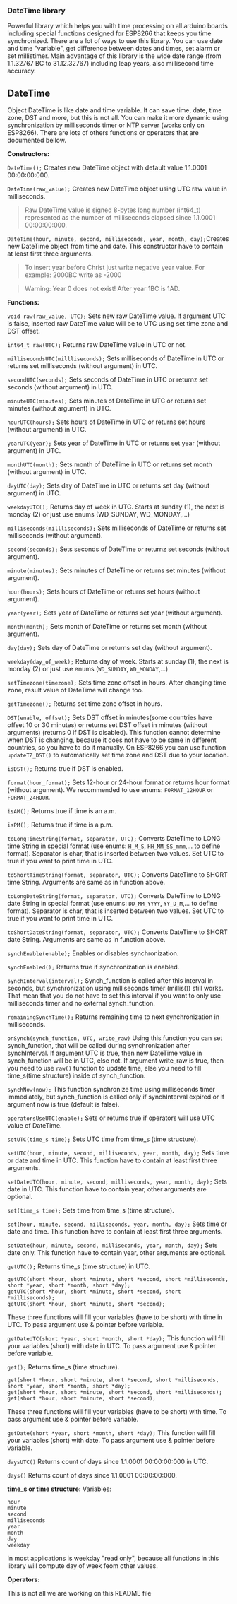 ### DateTime library
Powerful library which helps you with time processing on all arduino boards including special functions designed for ESP8266 that keeps you time synchronized. There are a lot of ways to use this library. You can use date and time "variable", get difference between dates and times, set alarm or set millistimer. Main advantage of this library is the wide date range (from 1.1.32767 BC to 31.12.32767) including leap years, also millisecond time accuracy.  

## DateTime
Object DateTime is like date and time variable. It can save time, date, time zone, DST and more, but this is not all. You can make it more dynamic using synchronization by milliseconds timer or NTP server (works only on ESP8266). There are lots of others functions or operators that are documented bellow.

**Constructors:**

`DateTime();` Creates new DateTime object with default value 1.1.0001 00:00:00:000.

`DateTime(raw_value);` Creates new DateTime object using UTC raw value in milliseconds.
> Raw DateTime value is signed 8-bytes long number (int64_t) represented as the number of milliseconds elapsed since 1.1.0001 00:00:00:000.

`DateTime(hour, minute, second, milliseconds, year, month, day);`Creates new DateTime object from time and date. This constructor have to contain at least first three arguments.
> To insert year before Christ just write negative year value. For example: 2000BC write as -2000

> Warning: Year 0 does not exist! After year 1BC is 1AD.

**Functions:**

`void raw(raw_value, UTC);` Sets new raw DateTime value. If argument UTC is false, inserted raw DateTime value will be to UTC using set time zone and DST offset.

`int64_t raw(UTC);` Returns raw DateTime value in UTC or not.

`millisecondsUTC(millliseconds);` Sets milliseconds of DateTime in UTC or returns set milliseconds (without argument) in UTC.

`secondUTC(seconds);` Sets seconds of DateTime in UTC or returnz set seconds (without argument) in UTC.

`minuteUTC(minutes);` Sets minutes of DateTime in UTC or returns set minutes (without argument) in UTC.

`hourUTC(hours);` Sets hours of DateTime in UTC or returns set hours (without argument) in UTC.

`yearUTC(year);` Sets year of DateTime in UTC or returns set year (without argument) in UTC.

`monthUTC(month);` Sets month of DateTime in UTC or returns set month (without argument) in UTC.

`dayUTC(day);` Sets day of DateTime in UTC or returns set day (without argument) in UTC.

`weekdayUTC();` Returns day of week in UTC. Starts at sunday (1), the next is monday (2) or just use enums (WD_SUNDAY, WD_MONDAY,...)


`milliseconds(millliseconds);` Sets milliseconds of DateTime or returns set milliseconds (without argument).

`second(seconds);` Sets seconds of DateTime or returnz set seconds (without argument).

`minute(minutes);` Sets minutes of DateTime or returns set minutes (without argument).

`hour(hours);` Sets hours of DateTime or returns set hours (without argument).

`year(year);` Sets year of DateTime or returns set year (without argument).

`month(month);` Sets month of DateTime or returns set month (without argument).

`day(day);` Sets day of DateTime or returns set day (without argument).

`weekday(day_of_week);` Returns day of week. Starts at sunday (1), the next is monday (2) or just use enums (`WD_SUNDAY`, `WD_MONDAY`,...)


`setTimezone(timezone);` Sets time zone offset in hours. After changing time zone, result value of DateTime will change too.

`getTimezone();` Returns set time zone offset in hours.

`DST(enable, offset);` Sets DST offset in minutes(some countries have offset 10 or 30 minutes) or returns set DST offset in minutes (without arguments) (returns 0 if DST is disabled). This function cannot determine when DST is changing, because it does not have to be same in different countries, so you have to do it manually. On ESP8266 you can use function `updateTZ_DST()` to automatically set time zone and DST due to your location.

`isDST();` Returns true if DST is enabled.

`format(hour_format);` Sets 12-hour or 24-hour format or returns hour format (without argument). We recommended to use enums: `FORMAT_12HOUR` or `FORMAT_24HOUR`.

`isAM();` Returns true if time is an a.m.

`isPM();` Returns true if time is a p.m.

`toLongTimeString(format, separator, UTC);` Converts DateTime to LONG time String in special format (use enums: `H_M_S`, `HH_MM_SS_mmm`,... to define format). Separator is char, that is inserted between two values. Set UTC to true if you want to print time in UTC.

`toShortTimeString(format, separator, UTC);` Converts DateTime to SHORT time String. Arguments are same as in function above.

`toLongDateString(format, separator, UTC);` Converts DateTime to LONG date String in special format (use enums: `DD_MM_YYYY`, `YY_D_M`,... to define format). Separator is char, that is inserted between two values. Set UTC to true if you want to print time in UTC.

`toShortDateString(format, separator, UTC);` Converts DateTime to SHORT date String. Arguments are same as in function above.

`synchEnable(enable);` Enables or disables synchronization.

`synchEnabled();` Returns true if synchronization is enabled.

`synchInterval(interval);` Synch_function is called after this interval in seconds, but synchronization using milliseconds timer (millis()) still works. That mean that you do not have to set this interval if you want to only use milliseconds timer and no external synch_function.

`remainingSynchTime();` Returns remaining time to next synchronization in milliseconds.

`onSynch(synch_function, UTC, write_raw)` Using this function you can set synch_function, that will be called during synchronization after synchInterval. If argument UTC is true, then new DateTime value in synch_function will be in UTC, else not. If argument write_raw is true, then you need to use `raw()` function to update time, else you need to fill time_s(time structure) inside of synch_function.

`synchNow(now);` This function synchronize time using milliseconds timer immediately, but synch_function is called only if synchInterval expired or if argument now is true (default is false).


`operatorsUseUTC(enable);` Sets or returns true if operators will use UTC value of DateTime.


`setUTC(time_s time);` Sets UTC time from time_s (time structure).

`setUTC(hour, minute, second, milliseconds, year, month, day);` Sets time or date and time in UTC. This function have to contain at least first three arguments.

`setDateUTC(hour, minute, second, milliseconds, year, month, day);` Sets date in UTC. This function have to contain year, other arguments are optional.

`set(time_s time);` Sets time from time_s (time structure).

`set(hour, minute, second, milliseconds, year, month, day);` Sets time or date and time. This function have to contain at least first three arguments.

`setDate(hour, minute, second, milliseconds, year, month, day);` Sets date only. This function have to contain year, other arguments are optional.


`getUTC();` Returns time_s (time structure) in UTC.

```
getUTC(short *hour, short *minute, short *second, short *milliseconds, short *year, short *month, short *day);
getUTC(short *hour, short *minute, short *second, short *milliseconds);
getUTC(short *hour, short *minute, short *second);
```
These three functions will fill your variables (have to be short) with time in UTC. To pass argument use & pointer before variable.

`getDateUTC(short *year, short *month, short *day);` This function will fill your variables (short) with date in UTC. To pass argument use & pointer before variable.

`get();` Returns time_s (time structure).

```
get(short *hour, short *minute, short *second, short *milliseconds, short *year, short *month, short *day);
get(short *hour, short *minute, short *second, short *milliseconds);
get(short *hour, short *minute, short *second);
```
These three functions will fill your variables (have to be short) with time. To pass argument use & pointer before variable.

`getDate(short *year, short *month, short *day);` This function will fill your variables (short) with date. To pass argument use & pointer before variable.

`daysUTC()` Returns count of days since 1.1.0001 00:00:00:000 in UTC.

`days()` Returns count of days since 1.1.0001 00:00:00:000.

**time_s or time structure:**
Variables:
```
hour
minute
second
milliseconds
year
month
day
weekday
```
In most applications is weekday "read only", because all functions in this library will compute day of week feom other values.

**Operators:**


This is not all we are working on this README file
